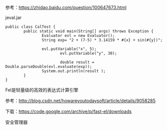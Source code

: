 参考：https://zhidao.baidu.com/question/100647673.html

jeval.jar

```
public class CalTest {
        public static void main(String[] args) throws Exception {
                Evaluator evl = new Evaluator();
                String exp= "2 + (7-5) * 3.14159 * #{x} + sin(#{y})";
                
                evl.putVariable("x", 5);  
		                evl.putVariable("y", 30);
		                
		                double result = Double.parseDouble(evl.evaluate(exp));
                System.out.println(result );
        }
}

```

Fel是轻量级的高效的表达式计算引擎

参考：http://blog.csdn.net/howareyoutodaysoft/article/details/9058285

下载：https://code.google.com/archive/p/fast-el/downloads

安全管理器




